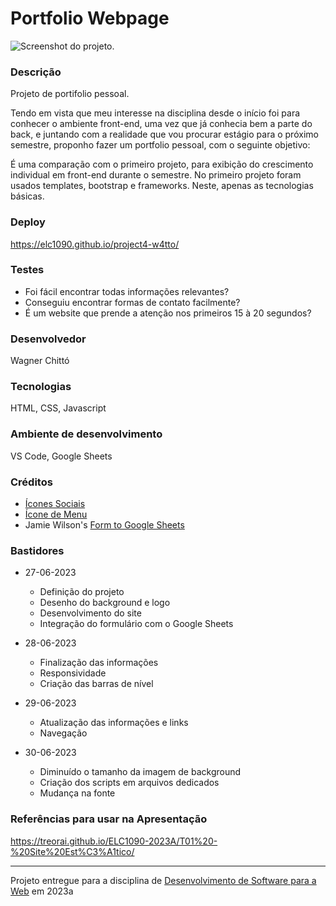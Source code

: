 # Portfolio Webpage

![Screenshot do projeto](https://i.imgur.com/X90tL8Q.png "Screenshot do projeto").


### Descrição

Projeto de portifolio pessoal.

Tendo em vista que meu interesse na disciplina desde o início foi para conhecer o ambiente front-end, uma vez que já conhecia bem a parte do back, e juntando com a realidade que vou procurar estágio para o próximo semestre, proponho fazer um portfolio pessoal, com o seguinte objetivo:

É uma comparação com o primeiro projeto, para exibição do crescimento individual em front-end durante o semestre. No primeiro projeto foram usados templates, bootstrap e frameworks. Neste, apenas as tecnologias básicas.

### Deploy

https://elc1090.github.io/project4-w4tto/

### Testes

- Foi fácil encontrar todas informações relevantes?
- Conseguiu encontrar formas de contato facilmente?
- É um website que prende a atenção nos primeiros 15 à 20 segundos?

### Desenvolvedor

Wagner Chittó

### Tecnologias

HTML, CSS, Javascript

### Ambiente de desenvolvimento

VS Code, Google Sheets

### Créditos

- [Ícones Sociais](https://icons8.com)
- [Ícone de Menu](https://www.flaticon.com/free-icons/menu)
- Jamie Wilson's [Form to Google Sheets](https://github.com/jamiewilson/form-to-google-sheets)

### Bastidores

- 27-06-2023
    - Definição do projeto
    - Desenho do background e logo
    - Desenvolvimento do site
    - Integração do formulário com o Google Sheets

- 28-06-2023
    - Finalização das informações
    - Responsividade
    - Criação das barras de nível

- 29-06-2023
    - Atualização das informações e links
    - Navegação
    
- 30-06-2023
    - Diminuído o tamanho da imagem de background
    - Criação dos scripts em arquivos dedicados
    - Mudança na fonte

### Referências para usar na Apresentação

https://treorai.github.io/ELC1090-2023A/T01%20-%20Site%20Est%C3%A1tico/

---
Projeto entregue para a disciplina de [Desenvolvimento de Software para a Web](http://github.com/andreainfufsm/elc1090-2023a) em 2023a